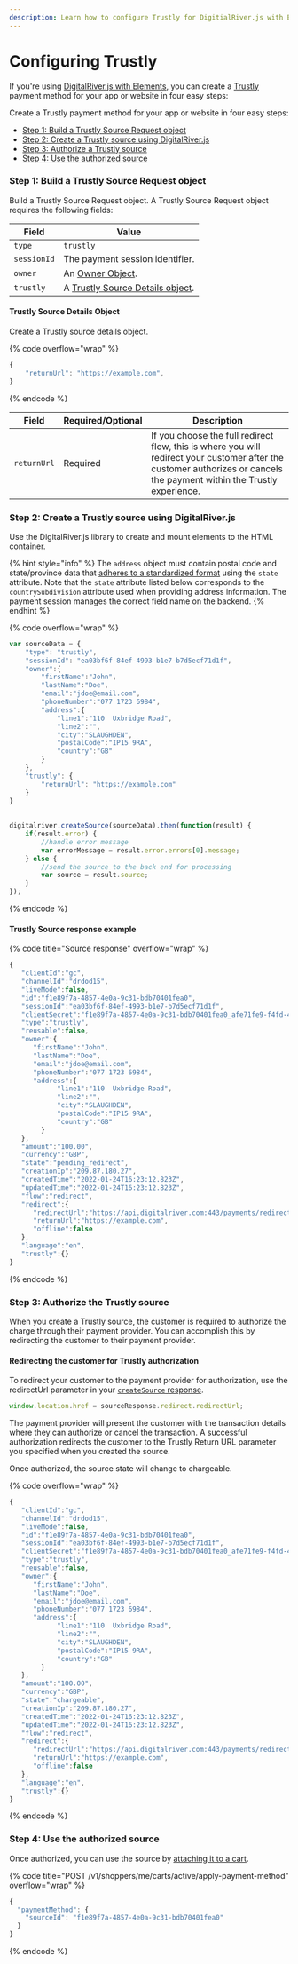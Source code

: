 ```yaml
---
description: Learn how to configure Trustly for DigitialRiver.js with Elements.
---
```


# Configuring Trustly

If you're using [DigitalRiver.js with Elements](../), you can create a [Trustly ](../../../supported-payment-methods/trustly.md)payment method for your app or website in four easy steps:

Create a Trustly payment method for your app or website in four easy steps:

* [Step 1: Build a Trustly Source Request object](configuring-trustly.md#step-1-build-a-trustly-source-request-object)&#x20;
* [Step 2: Create a Trustly source using DigitalRiver.js](configuring-trustly.md#step-2-create-a-trustly-source-using-digitalriver.js)&#x20;
* [Step 3: Authorize a Trustly source](configuring-trustly.md#step-3-authorize-the-trustly-source)&#x20;
* [Step 4: Use the authorized source](configuring-trustly.md#step-4-use-the-authorized-source)

### Step 1: Build a Trustly Source Request object

Build a Trustly Source Request object. A Trustly Source Request object requires the following fields:

| Field       | Value                                                                                    |
| ----------- | ---------------------------------------------------------------------------------------- |
| `type`      | `trustly`                                                                                |
| `sessionId` | The payment session identifier.                                                          |
| `owner`     | An [Owner Object](common-payment-objects.md#owner-object).                               |
| `trustly`   | A [Trustly Source Details object](configuring-trustly.md#trustly-source-details-object). |

#### **Trustly Source Details Object**

Create a Trustly source details object.

{% code overflow="wrap" %}
```javascript
{
    "returnUrl": "https://example.com",
}
```
{% endcode %}

| Field       | Required/Optional | Description                                                                                                                                                             |
| ----------- | ----------------- | ----------------------------------------------------------------------------------------------------------------------------------------------------------------------- |
| `returnUrl` | Required          | If you choose the full redirect flow, this is where you will redirect your customer after the customer authorizes or cancels the payment within the Trustly experience. |

### Step 2: Create a Trustly source using DigitalRiver.js

Use the DigitalRiver.js library to create and mount elements to the HTML container.&#x20;

{% hint style="info" %}
The `address` object must contain postal code and state/province data that [adheres to a standardized format](../../../../shopper-apis/cart/creating-or-updating-a-cart/providing-address-information.md) using the `state` attribute. Note that the `state` attribute listed below corresponds to the `countrySubdivision` attribute used when providing address information. The payment session manages the correct field name on the backend.
{% endhint %}

{% code overflow="wrap" %}
```javascript
var sourceData = {
    "type": "trustly",
    "sessionId": "ea03bf6f-84ef-4993-b1e7-b7d5ecf71d1f",
    "owner":{
        "firstName":"John",
        "lastName":"Doe",
        "email":"jdoe@email.com",
        "phoneNumber":"077 1723 6984",
        "address":{
            "line1":"110  Uxbridge Road",
            "line2":"",
            "city":"SLAUGHDEN",
            "postalCode":"IP15 9RA",
            "country":"GB"
        }
    },
    "trustly": {
        "returnUrl": "https://example.com"
    }
}
 
 
digitalriver.createSource(sourceData).then(function(result) {
    if(result.error) {
        //handle error message
        var errorMessage = result.error.errors[0].message;
    } else {
        //send the source to the back end for processing
        var source = result.source;
    }
});
```
{% endcode %}

#### **Trustly Source response example**

{% code title="Source response" overflow="wrap" %}
```javascript
{
   "clientId":"gc",
   "channelId":"drdod15",
   "liveMode":false,
   "id":"f1e89f7a-4857-4e0a-9c31-bdb70401fea0",
   "sessionId":"ea03bf6f-84ef-4993-b1e7-b7d5ecf71d1f",
   "clientSecret":"f1e89f7a-4857-4e0a-9c31-bdb70401fea0_afe71fe9-f4fd-4a70-b6d9-edd808ed2190",
   "type":"trustly",
   "reusable":false,
   "owner":{
      "firstName":"John",
      "lastName":"Doe",
      "email":"jdoe@email.com",
      "phoneNumber":"077 1723 6984",
      "address":{
            "line1":"110  Uxbridge Road",
            "line2":"",
            "city":"SLAUGHDEN",
            "postalCode":"IP15 9RA",
            "country":"GB"
        }
   },
   "amount":"100.00",
   "currency":"GBP",
   "state":"pending_redirect",
   "creationIp":"209.87.180.27",
   "createdTime":"2022-01-24T16:23:12.823Z",
   "updatedTime":"2022-01-24T16:23:12.823Z",
   "flow":"redirect",
   "redirect":{
      "redirectUrl":"https://api.digitalriver.com:443/payments/redirects/6fccf5be-7c6f-4135-9a96-f5e943fc3bad?apiKey=pk_sys_c2608001bba7477eae22808e1eb138db",
      "returnUrl":"https://example.com",
      "offline":false
   },
   "language":"en",
   "trustly":{}
}
```
{% endcode %}

### Step 3: Authorize the Trustly source

When you create a Trustly source, the customer is required to authorize the charge through their payment provider. You can accomplish this by redirecting the customer to their payment provider.

#### **Redirecting the customer for Trustly authorization**

To redirect your customer to the payment provider for authorization, use the redirectUrl parameter in your [`createSource` response](../../../../general-resources/reference/digitalriver-object.md#createsource-sourcedata).

```javascript
window.location.href = sourceResponse.redirect.redirectUrl;
```

The payment provider will present the customer with the transaction details where they can authorize or cancel the transaction. A successful authorization redirects the customer to the Trustly Return URL parameter you specified when you created the source.

Once authorized, the source state will change to chargeable.

{% code overflow="wrap" %}
```javascript
{
   "clientId":"gc",
   "channelId":"drdod15",
   "liveMode":false,
   "id":"f1e89f7a-4857-4e0a-9c31-bdb70401fea0",
   "sessionId":"ea03bf6f-84ef-4993-b1e7-b7d5ecf71d1f",
   "clientSecret":"f1e89f7a-4857-4e0a-9c31-bdb70401fea0_afe71fe9-f4fd-4a70-b6d9-edd808ed2190",
   "type":"trustly",
   "reusable":false,
   "owner":{
      "firstName":"John",
      "lastName":"Doe",
      "email":"jdoe@email.com",
      "phoneNumber":"077 1723 6984",
      "address":{
            "line1":"110  Uxbridge Road",
            "line2":"",
            "city":"SLAUGHDEN",
            "postalCode":"IP15 9RA",
            "country":"GB"
        }
   },
   "amount":"100.00",
   "currency":"GBP",
   "state":"chargeable",
   "creationIp":"209.87.180.27",
   "createdTime":"2022-01-24T16:23:12.823Z",
   "updatedTime":"2022-01-24T16:23:12.823Z",
   "flow":"redirect",
   "redirect":{
      "redirectUrl":"https://api.digitalriver.com:443/payments/redirects/6fccf5be-7c6f-4135-9a96-f5e943fc3bad?apiKey=pk_sys_c2608001bba7477eae22808e1eb138db",
      "returnUrl":"https://example.com",
      "offline":false
   },
   "language":"en",
   "trustly":{}
}
```
{% endcode %}

### Step 4: Use the authorized source

Once authorized, you can use the source by [attaching it to a cart](wire-transfer.md#attach-the-source-to-a-cart).

{% code title="POST /v1/shoppers/me/carts/active/apply-payment-method" overflow="wrap" %}
```javascript
{
  "paymentMethod": {
    "sourceId": "f1e89f7a-4857-4e0a-9c31-bdb70401fea0"
  }
}
```
{% endcode %}
